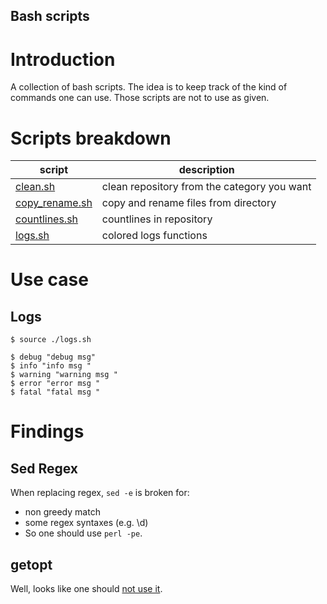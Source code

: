 Bash scripts
---

# Introduction

A collection of bash scripts. The idea is to keep track of the kind of commands one can use. Those scripts are not to use as given.

# Scripts breakdown

| script | description |
| --- | --- |
| [clean.sh](https://github.com/OctaveLauby/BashScripts/blob/master/clean.sh) | clean repository from the category you want |
| [copy_rename.sh](https://github.com/OctaveLauby/BashScripts/blob/master/copy_rename.sh) | copy and rename files from directory |
| [countlines.sh](https://github.com/OctaveLauby/BashScripts/blob/master/countlines.sh) | countlines in repository |
| [logs.sh](https://github.com/OctaveLauby/BashScripts/blob/master/logs.sh)| colored logs functions |


# Use case

## Logs

```
$ source ./logs.sh

$ debug "debug msg"
$ info "info msg "
$ warning "warning msg "
$ error "error msg "
$ fatal "fatal msg "
```


# Findings

## Sed Regex

When replacing regex, `sed -e` is broken for:
- non greedy match
- some regex syntaxes (e.g. \d)
- So one should use `perl -pe`.


## getopt

Well, looks like one should [not use it](https://stackoverflow.com/questions/192249/how-do-i-parse-command-line-arguments-in-bash).
